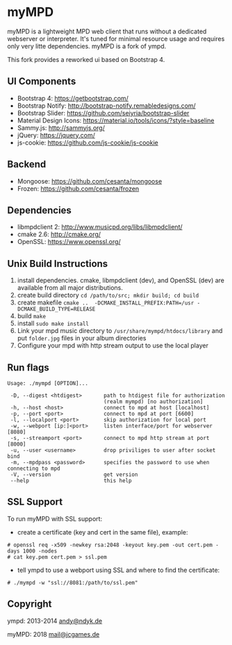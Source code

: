 myMPD
====

myMPD is a lightweight MPD web client that runs without a dedicated webserver or interpreter. 
It's tuned for minimal resource usage and requires only very litte dependencies.
myMPD is a fork of ympd.

This fork provides a reworked ui based on Bootstrap 4.

UI Components
-------------
 - Bootstrap 4: https://getbootstrap.com/
 - Bootstrap Notify: http://bootstrap-notify.remabledesigns.com/
 - Bootstrap Slider: https://github.com/seiyria/bootstrap-slider
 - Material Design Icons: https://material.io/tools/icons/?style=baseline
 - Sammy.js: http://sammyjs.org/
 - jQuery: https://jquery.com/
 - js-cookie: https://github.com/js-cookie/js-cookie

Backend
-------
 - Mongoose: https://github.com/cesanta/mongoose
 - Frozen: https://github.com/cesanta/frozen

Dependencies
------------
 - libmpdclient 2: http://www.musicpd.org/libs/libmpdclient/
 - cmake 2.6: http://cmake.org/
 - OpenSSL: https://www.openssl.org/

Unix Build Instructions
-----------------------

1. install dependencies. cmake, libmpdclient (dev), and OpenSSL (dev) are available from all major distributions.
2. create build directory ```cd /path/to/src; mkdir build; cd build```
3. create makefile ```cmake ..  -DCMAKE_INSTALL_PREFIX:PATH=/usr -DCMAKE_BUILD_TYPE=RELEASE```
4. build ```make```
5. install ```sudo make install```
6. Link your mpd music directory to ```/usr/share/mympd/htdocs/library``` and put ```folder.jpg``` files in your album directories
7. Configure your mpd with http stream output to use the local player

Run flags
---------
```
Usage: ./mympd [OPTION]...

 -D, --digest <htdigest>       path to htdigest file for authorization
                               (realm mympd) [no authorization]
 -h, --host <host>             connect to mpd at host [localhost]
 -p, --port <port>             connect to mpd at port [6600]
 -l, --localport <port>	       skip authorization for local port
 -w, --webport [ip:]<port>     listen interface/port for webserver [8080]
 -s, --streamport <port>       connect to mpd http stream at port [8000]
 -u, --user <username>         drop priviliges to user after socket bind
 -m, --mpdpass <password>      specifies the password to use when connecting to mpd
 -V, --version                 get version
 --help                        this help
```

SSL Support
-----------
To run myMPD with SSL support:

- create a certificate (key and cert in the same file), example:
```
# openssl req -x509 -newkey rsa:2048 -keyout key.pem -out cert.pem -days 1000 -nodes
# cat key.pem cert.pem > ssl.pem
```
- tell ympd to use a webport using SSL and where to find the certificate: 
```
# ./mympd -w "ssl://8081:/path/to/ssl.pem"
```

Copyright
---------
ympd: 2013-2014 <andy@ndyk.de>

myMPD: 2018 <mail@jcgames.de>
